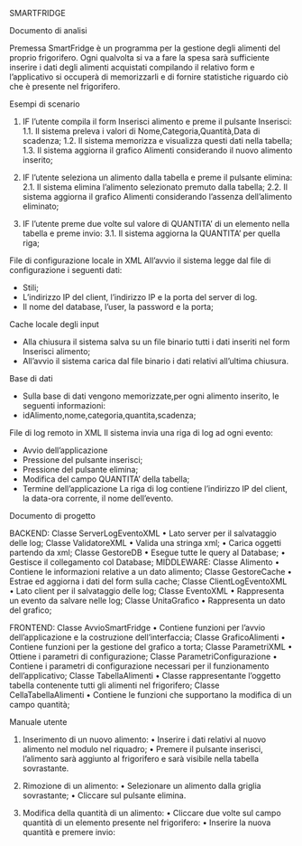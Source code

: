 SMARTFRIDGE


Documento di analisi

Premessa
SmartFridge è un programma per la gestione degli alimenti del proprio frigorifero. Ogni qualvolta si va a fare la spesa sarà sufficiente inserire i dati degli alimenti acquistati compilando il relativo form e l’applicativo si occuperà di memorizzarli e di fornire statistiche riguardo ciò che è presente nel frigorifero.

Esempi di scenario
1.	IF l’utente compila il form Inserisci alimento e preme il pulsante Inserisci:
1.1.	Il sistema preleva i valori di Nome,Categoria,Quantità,Data di scadenza;
1.2.	Il sistema memorizza e visualizza questi dati nella tabella;
1.3.	Il sistema aggiorna il grafico Alimenti considerando il nuovo alimento inserito;

2.	IF l’utente seleziona un alimento dalla tabella e preme il pulsante elimina:
2.1.	Il sistema elimina l’alimento selezionato premuto dalla tabella;
2.2.	Il sistema aggiorna il grafico Alimenti considerando l’assenza dell’alimento eliminato;
 
3.	IF  l’utente preme due volte sul valore di QUANTITA’ di un elemento nella tabella e preme invio:
3.1.	Il sistema aggiorna la QUANTITA’ per quella riga; 

File di configurazione locale in XML
All’avvio il sistema legge dal file di configurazione i seguenti dati:
-	Stili;
-	L’indirizzo IP del client, l’indirizzo IP e la porta del server di log.
-	Il nome del database, l’user, la password e la porta;


Cache locale degli input
-	Alla chiusura il sistema salva su un file binario tutti i dati inseriti nel form Inserisci alimento;
-	All’avvio il sistema carica dal file binario i dati relativi all’ultima chiusura.

Base di dati
-	Sulla base di dati vengono memorizzate,per ogni alimento inserito, le seguenti informazioni:
-	idAlimento,nome,categoria,quantita,scadenza;

File di log remoto in XML
Il sistema invia una riga di log ad ogni evento:
-	Avvio dell’applicazione
-	Pressione del pulsante inserisci;
-	Pressione del pulsante elimina;
-	Modifica del campo QUANTITA’ della tabella;
-	Termine dell’applicazione
La riga di log contiene l’indirizzo IP del client, la data-ora corrente, il nome dell’evento.










Documento di progetto

BACKEND:
Classe ServerLogEventoXML
•	Lato server per il salvataggio delle log;
Classe ValidatoreXML
•	 Valida una stringa xml;
•	Carica oggetti partendo da xml;
Classe GestoreDB
•	Esegue tutte le query al Database;
•	Gestisce il collegamento col Database;
MIDDLEWARE:
Classe Alimento
•	Contiene le informazioni relative a un dato alimento;
Classe GestoreCache
•	Estrae ed aggiorna i dati del form sulla cache;
Classe ClientLogEventoXML
•	Lato client per il salvataggio delle log;
Classe EventoXML
•	Rappresenta un evento da salvare nelle log;
Classe UnitaGrafico
•	Rappresenta un dato del grafico;


FRONTEND:
Classe AvvioSmartFridge
•	Contiene funzioni per l’avvio dell’applicazione e la costruzione dell’interfaccia;
Classe GraficoAlimenti
•	Contiene funzioni per la gestione del grafico a torta;
Classe ParametriXML
•	Ottiene i parametri di configurazione;
Classe ParametriConfigurazione
•	Contiene i parametri di configurazione necessari per il funzionamento dell’applicativo;
Classe TabellaAlimenti
•	Classe rappresentante l’oggetto tabella contenente tutti gli alimenti nel frigorifero;
Classe CellaTabellaAlimenti
•	Contiene le funzioni che supportano la modifica di un campo quantità;


 





Manuale utente

1. Inserimento di un nuovo alimento:
•	Inserire i dati relativi al nuovo alimento nel modulo nel riquadro;
•	Premere il pulsante inserisci, l’alimento sarà aggiunto al frigorifero e sarà visibile nella tabella sovrastante.
 
 
2. Rimozione di un alimento:
•	Selezionare un alimento dalla griglia sovrastante;
•	Cliccare sul pulsante elimina.

 
3. Modifica della quantità di un alimento:
•	Cliccare due volte sul campo quantità di un elemento presente nel frigorifero:
•	Inserire la nuova quantità e premere invio:





